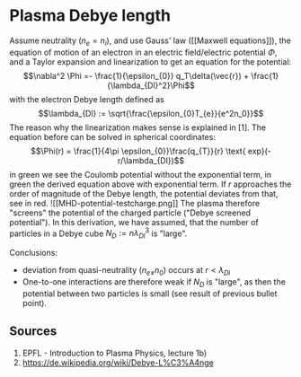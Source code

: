 # Plasma Debye length

Assume neutrality ($n_e=n_i$), and use Gauss' law ([[Maxwell equations]]), the equation of motion of an electron in an electric field/electric potential $\Phi$, and a Taylor expansion and linearization to get an equation for the potential:
$$\nabla^2 \Phi =- \frac{1}{\epsilon_{0}} q_T\delta(\vec{r}) + \frac{1}{\lambda_{Dl}^2}\Phi$$
with the electron Debye length defined as
$$\lambda_{Dl} := \sqrt{\frac{\epsilon_{0}T_{e}}{e^2n_0}}$$
The reason why the linearization makes sense is explained in [1]. The equation before can be solved in spherical coordinates:
$$\Phi(r) = \frac{1}{4\pi \epsilon_{0}}\frac{q_{T}}{r} \text{ exp}(-r/\lambda_{Dl})$$
in green we see the Coulomb potential without the exponential term, in green the derived equation above with exponential term. If $r$ approaches the order of magnitude of the Debye length, the potential deviates from that, see in red.
![[MHD-potential-testcharge.png]]
The plasma therefore "screens" the potential of the charged particle ("Debye screened potential"). In this derivation, we have assumed, that the number of particles in a Debye cube $N_D:=n\lambda_{Dl}^{3}$ is "large".

Conclusions:
- deviation from quasi-neutrality ($n_{e\neq}n_0$) occurs at $r<\lambda_{Dl}$
- One-to-one interactions are therefore weak if $N_D$ is "large", as then the potential between two particles is small (see result of previous bullet point).



## Sources
1. EPFL - Introduction to Plasma Physics, lecture 1b)
2. https://de.wikipedia.org/wiki/Debye-L%C3%A4nge